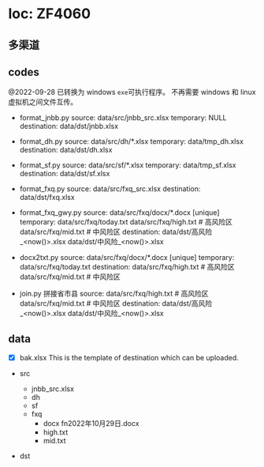 
# loc: ZF4060

## 多渠道

## codes

@2022-09-28 已转换为 windows `exe`可执行程序。
不再需要 windows 和 linux 虚拟机之间文件互传。

- format_jnbb.py
  source:       data/src/jnbb_src.xlsx
  temporary:    NULL
  destination:  data/dst/jnbb.xlsx

- format_dh.py
  source:       data/src/dh/*.xlsx
  temporary:    data/tmp_dh.xlsx
  destination:  data/dst/dh.xlsx

- format_sf.py
  source:       data/src/sf/*.xlsx
  temporary:    data/tmp_sf.xlsx
  destination:  data/dst/sf.xlsx

- format_fxq.py
  source:       data/src/fxq_src.xlsx
  destination:  data/dst/fxq.xlsx

- format_fxq_gwy.py
  source:       data/src/fxq/docx/*.docx [unique]
  temporary:    data/src/fxq/today.txt
                data/src/fxq/high.txt   # 高风险区
                data/src/fxq/mid.txt    # 中风险区
  destination:  data/dst/高风险_<now()>.xlsx
                data/dst/中风险_<now()>.xlsx

- docx2txt.py
  source:       data/src/fxq/docx/*.docx [unique]
  temporary:    data/src/fxq/today.txt
  destination:  data/src/fxq/high.txt   # 高风险区
                data/src/fxq/mid.txt    # 中风险区

- join.py 
  拼接省市县
  source:       data/src/fxq/high.txt   # 高风险区
                data/src/fxq/mid.txt    # 中风险区
  destination:  data/dst/高风险_<now()>.xlsx
                data/dst/中风险_<now()>.xlsx

## data

- [x] bak.xlsx
      This is the template of destination which can be uploaded.

- src
  - jnbb_src.xlsx
  - dh
  - sf
  - fxq
    - docx
      fn2022年10月29日.docx
    - high.txt
    - mid.txt

- dst
